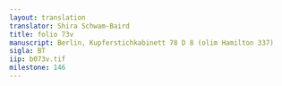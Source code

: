 ```yaml
---
layout: translation
translator: Shira Schwam-Baird
title: folio 73v
manuscript: Berlin, Kupferstichkabinett 78 D 8 (olim Hamilton 337)
sigla: BT
iip: b073v.tif
milestone: 146
---
```

